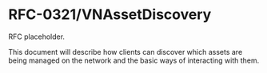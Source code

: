 # RFC-0321/VNAssetDiscovery

RFC placeholder.

This document will describe how clients can discover which assets are being managed on the network and the basic ways of
interacting with them.